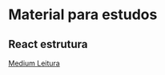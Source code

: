 # Material para estudos

## React estrutura

[Medium Leitura](https://medium.com/reactbrasil/react-estruturando-projetos-e-nomeando-componentes-b62ddad69a11)

